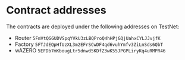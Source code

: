 # Contract addresses

The contracts are deployed under the following addresses on TestNet:
* Router `5FmVtQGGUDVSpqYVkU3zLBQProQ4hHPjGQjUahxCYLJJvjfK`
* Factory `5FTJdEQpHfUzXL3m2EFrSCwDF4qd6vuhYmfv3ZiLnSds6QbT`
* wAZERO `5EFDb7mKbougLtr5dnwd5KDfZ3wK55JPGPLiryKq4uRMPR46`
